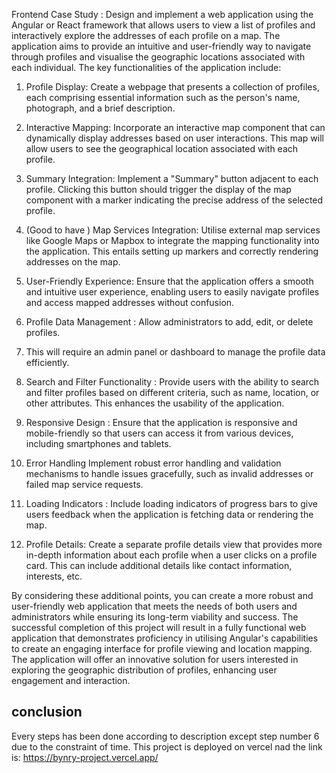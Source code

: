 Frontend Case Study :
Design and implement a web application using the Angular or React framework
that allows users to view a list of profiles and interactively explore the addresses
of each profile on a map. The application aims to provide an intuitive and
user-friendly way to navigate through profiles and visualise the geographic
locations associated with each individual.
The key functionalities of the application include:

1. Profile Display: Create a webpage that presents a collection of profiles,
each comprising essential information such as the person's name,
photograph, and a brief description.

2. Interactive Mapping: Incorporate an interactive map component that can
dynamically display addresses based on user interactions. This map will
allow users to see the geographical location associated with each profile.

3. Summary Integration: Implement a "Summary" button adjacent to each
profile. Clicking this button should trigger the display of the map
component with a marker indicating the precise address of the selected
profile.

4. (Good to have ) Map Services Integration: Utilise external map services like
Google Maps or Mapbox to integrate the mapping functionality into the
application. This entails setting up markers and correctly rendering
addresses on the map.

5. User-Friendly Experience: Ensure that the application offers a smooth and
intuitive user experience, enabling users to easily navigate profiles and
access mapped addresses without confusion.

6. Profile Data Management : Allow administrators to add, edit, or delete
profiles.

7. This will require an admin panel or dashboard to manage the profile data
efficiently.

8. Search and Filter Functionality : Provide users with the ability to search and
filter profiles based on different criteria, such as name, location, or other
attributes. This enhances the usability of the application.

9. Responsive Design : Ensure that the application is responsive and
mobile-friendly so that users can access it from various devices, including
smartphones and tablets.

10. Error Handling Implement robust error handling and validation
mechanisms to handle issues gracefully, such as invalid addresses or
failed map service requests.

11. Loading Indicators : Include loading indicators of progress bars to give
users feedback when the application is fetching data or rendering the map.

12. Profile Details: Create a separate profile details view that provides more
in-depth information about each profile when a user clicks on a profile
card. This can include additional details like contact information, interests,
etc.

By considering these additional points, you can create a more robust and
user-friendly web application that meets the needs of both users and
administrators while ensuring its long-term viability and success.
The successful completion of this project will result in a fully functional web
application that demonstrates proficiency in utilising Angular's capabilities to
create an engaging interface for profile viewing and location mapping. The
application will offer an innovative solution for users interested in exploring the
geographic distribution of profiles, enhancing user engagement and interaction.

conclusion
--------------

Every steps has been done according to description except step number 6 due to the constraint of time. 
This project is deployed on vercel nad the link is: https://bynry-project.vercel.app/